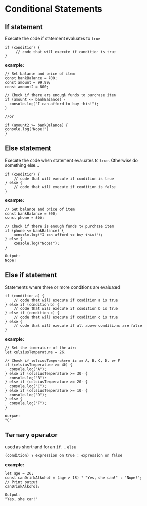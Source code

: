 # Conditional Statements

## If statement
Execute the code if statement evaluates to `true`
````
if (condition) {
     // code that will execute if condition is true
}
````

__example:__

````
// Set balance and price of item
const bankBalance = 700;
const amount = 99.99;
const amount2 = 800;

// Check if there are enough funds to purchase item
if (amount <= bankBalance) {
  console.log("I can afford to buy this!");
}

//or

if (amount2 >= bankBalance) {
console.log("Nope!")
}
````
## Else statement
Execute the code when statement evaluates to `true`.
Otherwise do something else...
````
if (condition) {
    // code that will execute if condition is true
} else {
    // code that will execute if condition is false
}
````
__example:__
````
// Set balance and price of item
const bankBalance = 700;
const phone = 800;

// Check if there is enough funds to purchase item
if (phone <= bankBalance) {
    console.log("I can afford to buy this!");
} else {
    console.log("Nope!");
}
````

````
Output:
Nope!
````
## Else if statement
Statements where three or more conditions are evaluated
````
if (condition a) {
    // code that will execute if condition a is true
} else if (condition b) {
    // code that will execute if condition b is true
} else if (condition c) {
    // code that will execute if condition c is true
} else {
    // code that will execute if all above conditions are false
}
````
__example:__
````
// Set the temerature of the air:
let celsiusTemperature = 26;

// Check if celsiusTemperature is an A, B, C, D, or F
if (celsiusTemperature >= 40) {
  console.log("A");
} else if (celsiusTemperature >= 30) {
  console.log("B");
} else if (celsiusTemperature >= 20) {
  console.log("C");
} else if (celsiusTemperature >= 10) {
  console.log("D");
} else {
  console.log("F");
}
````
````
Output:
"C"
````
## Ternary operator
used as shorthand for an `if...else`

````
(condition) ? expression on true : expression on false
````
__example:__
````
let age = 26;
const canDrinkAlkohol = (age > 18) ? "Yes, she can!" : "Nope!";
// Print output
canDrinkAlkohol;
````
````
Output:
"Yes, she can!"
````